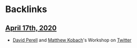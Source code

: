 
# Backlinks
## [April 17th, 2020](<April 17th, 2020.md>)
- [David Perell](<David Perell.md>) and [Matthew Kobach](<Matthew Kobach.md>)'s Workshop on [Twitter](<Twitter.md>)


